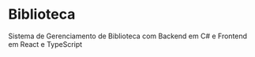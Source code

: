 # Biblioteca

Sistema de Gerenciamento de Biblioteca com Backend em C# e Frontend em React e TypeScript
